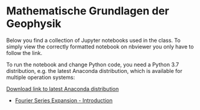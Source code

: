 # Mathematische Grundlagen der Geophysik

Below you find a collection of Jupyter notebooks used in the class. 
To simply view the correctly formatted notebook on nbviewer you only 
have to follow the link. 

To run the notebook and change Python code, you need a Python 3.7 distribution, 
e.g. the latest Anaconda distribution, which is available for multiple operation 
systems:

[Download link to latest Anaconda distribution](https://www.anaconda.com/download/)

- [Fourier Series Expansion - Introduction](https://nbviewer.jupyter.org/github/daniel-koehn/Misc_Lectures/blob/master/MGG/Fourier_series_expansion_intro.ipynb)

